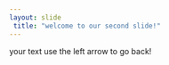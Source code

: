 ```yaml
---
layout: slide
 title: "welcome to our second slide!"
---
```

your text
use the left arrow to go back!
